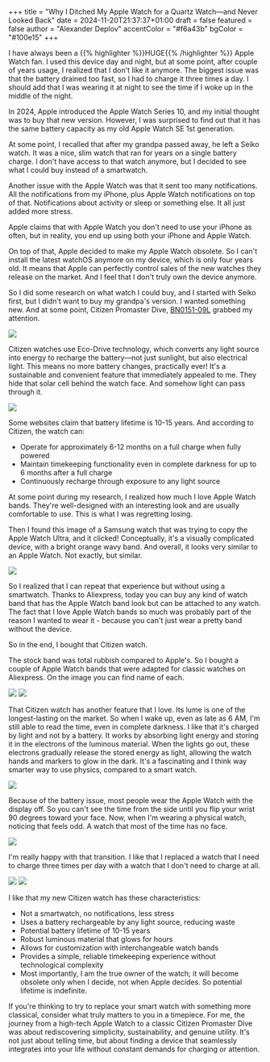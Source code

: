 +++
title = "Why I Ditched My Apple Watch for a Quartz Watch—and Never Looked Back"
date = 2024-11-20T21:37:37+01:00
draft = false
featured = false
author = "Alexander Deplov"
accentColor = "#f6a43b"
bgColor = "#100e15"
+++

I have always been a {{% highlighter %}}HUGE{{% /highlighter %}} Apple Watch fan. I used this device day and night, but at some point, after couple of years usage, I realized that I don't like it anymore. The biggest issue was that the battery drained too fast, so I had to charge it three times a day. I should add that I was wearing it at night to see the time if I woke up in the middle of the night.

In 2024, Apple introduced the Apple Watch Series 10, and my initial thought was to buy that new version. However, I was surprised to find out that it has the same battery capacity as my old Apple Watch SE 1st generation.

At some point, I recalled that after my grandpa passed away, he left a Seiko watch. It was a nice, slim watch that ran for years on a single battery charge. I don't have access to that watch anymore, but I decided to see what I could buy instead of a smartwatch.

Another issue with the Apple Watch was that it sent too many notifications. All the notifications from my iPhone, plus Apple Watch notifications on top of that. Notifications about activity or sleep or something else. It all just added more stress.

Apple claims that with Apple Watch you don't need to use your iPhone as often, but in reality, you end up using both your iPhone and Apple Watch.

On top of that, Apple decided to make my Apple Watch obsolete. So I can't install the latest watchOS anymore on my device, which is only four years old. It means that Apple can perfectly control sales of the new watches they release on the market. And I feel that I don't truly own the device anymore. 

So I did some research on what watch I could buy, and I started with Seiko first, but I didn't want to buy my grandpa's version. I wanted something new. And at some point, Citizen Promaster Dive, [BN0151-09L](https://www.citizenwatch.com/us/en/product/BN0151-09L.html) grabbed my attention.

![](images/6.webp)

Citizen watches use Eco-Drive technology, which converts any light source into energy to recharge the battery—not just sunlight, but also electrical light. This means no more battery changes, practically ever! It's a sustainable and convenient feature that immediately appealed to me. They hide that solar cell behind the watch face. And somehow light can pass through it.

![](images/7.webp)

Some websites claim that battery lifetime is 10-15 years. And according to Citizen, the watch can:
- Operate for approximately 6-12 months on a full charge when fully powered
- Maintain timekeeping functionality even in complete darkness for up to 6 months after a full charge
- Continuously recharge through exposure to any light source

At some point during my research, I realized how much I love Apple Watch bands. They're well-designed with an interesting look and are usually comfortable to use. This is what I was regretting losing.

Then I found this image of a Samsung watch that was trying to copy the Apple Watch Ultra, and it clicked! Conceptually, it's a visually complicated device, with a bright orange wavy band. And overall, it looks very similar to an Apple Watch. Not exactly, but similar. 

![](images/1.webp)

So I realized that I can repeat that experience but without using a smartwatch. Thanks to Aliexpress, today you can buy any kind of watch band that has the Apple Watch band look but can be attached to any watch. The fact that I love Apple Watch bands so much was probably part of the reason I wanted to wear it - because you can't just wear a pretty band without the device.

So in the end, I bought that Citizen watch. 

The stock band was total rubbish compared to Apple's. So I bought a couple of Apple Watch bands that were adapted for classic watches on Aliexpress. On the image you can find name of each.

![](images/2.webp)
![](images/5.webp)

That Citizen watch has another feature that I love. Its lume is one of the longest-lasting on the market. So when I wake up, even as late as 6 AM, I'm still able to read the time, even in complete darkness. I like that it's charged by light and not by a battery. It works by absorbing light energy and storing it in the electrons of the luminous material. When the lights go out, these electrons gradually release the stored energy as light, allowing the watch hands and markers to glow in the dark. It's a fascinating and I think way smarter way to use physics, compared to a smart watch.

![](images/8.webp)

Because of the battery issue, most people wear the Apple Watch with the display off. So you can't see the time from the side until you flip your wrist 90 degrees toward your face. 
Now, when I'm wearing a physical watch, noticing that feels odd. A watch that most of the time has no face.

![](images/9.webp)

I'm really happy with that transition. I like that I replaced a watch that I need to charge three times per day with a watch that I don't need to charge at all. 

![](images/3.webp)
![](images/4.webp)

I like that my new Citizen watch has these characteristics:
- Not a smartwatch, no notifications, less stress
- Uses a battery rechargeable by any light source, reducing waste
- Potential battery lifetime of 10-15 years
- Robust luminous material that glows for hours
- Allows for customization with interchangeable watch bands
- Provides a simple, reliable timekeeping experience without technological complexity
- Most importantly, I am the true owner of the watch; it will become obsolete only when I decide, not when Apple decides. So potential lifetime is indefinite.

If you're thinking to try to replace your smart watch with something more classical, consider what truly matters to you in a timepiece. For me, the journey from a high-tech Apple Watch to a classic Citizen Promaster Dive was about rediscovering simplicity, sustainability, and genuine utility. It's not just about telling time, but about finding a device that seamlessly integrates into your life without constant demands for charging or attention.





